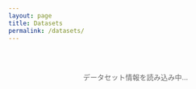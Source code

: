 ```yaml
---
layout: page
title: Datasets
permalink: /datasets/
---
```


<div id="loading" class="loading">
  <p>データセット情報を読み込み中...</p>
</div>

<div id="error" class="error" style="display: none;">
  <p>データセットの読み込みに失敗しました。</p>
</div>

<div id="dataset-list" class="dataset-list" style="display: none;">
  <!-- データセット一覧がここに動的に生成されます -->
</div>

<style>
.loading {
  text-align: center;
  padding: 2rem;
  color: #666;
}

.error {
  text-align: center;
  padding: 2rem;
  color: #d32f2f;
  background-color: #ffebee;
  border: 1px solid #ffcdd2;
  border-radius: 4px;
  margin: 1rem 0;
}

.dataset-list {
  display: grid;
  gap: 1.5rem;
  margin-top: 1rem;
}

.dataset-item {
  border: 1px solid #e0e0e0;
  border-radius: 8px;
  padding: 1.5rem;
  background-color: #fafafa;
  transition: box-shadow 0.2s ease;
}

.dataset-item:hover {
  box-shadow: 0 2px 8px rgba(0,0,0,0.1);
}

.dataset-item h3 {
  margin-top: 0;
  margin-bottom: 0.5rem;
  color: #1976d2;
}

.dataset-item p {
  margin: 0.5rem 0;
}

.dataset-item strong {
  color: #333;
}

.dataset-item a {
  color: #1976d2;
  text-decoration: none;
}

.dataset-item a:hover {
  text-decoration: underline;
}

.dataset-stats {
  background-color: #e3f2fd;
  padding: 1rem;
  border-radius: 4px;
  margin: 1rem 0;
  text-align: center;
}

@media (min-width: 768px) {
  .dataset-list {
    grid-template-columns: repeat(auto-fill, minmax(400px, 1fr));
  }
}
</style>

<script>
document.addEventListener('DOMContentLoaded', function() {
  loadDatasets();
});

async function loadDatasets() {
  const loadingEl = document.getElementById('loading');
  const errorEl = document.getElementById('error');
  const listEl = document.getElementById('dataset-list');
  
  try {
    // 現在は assets/data/temp-datasets.txt からIDリストを読み込み（テンポラリファイル）
    // 将来的にはAPIエンドポイントに変更予定
    const response = await fetch('/assets/data/temp-datasets.txt');
    if (!response.ok) {
      throw new Error('Failed to fetch dataset list');
    }
    
    const text = await response.text();
    const datasetIds = text.trim().split('\n').filter(id => id.trim());
    
    loadingEl.style.display = 'none';
    
    if (datasetIds.length === 0) {
      errorEl.innerHTML = '<p>データセットが見つかりませんでした。</p>';
      errorEl.style.display = 'block';
      return;
    }
    
    // データセット統計を表示
    const statsHtml = `
      <div class="dataset-stats">
        <h3>データセット統計</h3>
        <p><strong>総データセット数:</strong> ${datasetIds.length}</p>
      </div>
    `;
    
    // データセット一覧を生成
    const datasetsHtml = datasetIds.map(id => `
      <div class="dataset-item">
        <h3>${id}</h3>
        <p><strong>ID:</strong> ${id}</p>
        <p><strong>設定ファイル:</strong> <a href="https://github.com/dbcls/rdf-config/tree/master/config/${id}" target="_blank">GitHub</a></p>
        <p><em>詳細なメタデータは今後のAPI開発により表示予定</em></p>
      </div>
    `).join('');
    
    listEl.innerHTML = statsHtml + datasetsHtml;
    listEl.style.display = 'block';
    
  } catch (error) {
    console.error('Error loading datasets:', error);
    loadingEl.style.display = 'none';
    errorEl.style.display = 'block';
  }
}

// 将来のAPI対応用の関数（コメントアウト）
/*
async function loadDatasetsFromAPI() {
  try {
    const response = await fetch('/api/datasets');
    const datasets = await response.json();
    
    const datasetsHtml = datasets.map(dataset => `
      <div class="dataset-item">
        <h3>${dataset.name || dataset.id}</h3>
        <p><strong>ID:</strong> ${dataset.id}</p>
        ${dataset.description ? `<p><strong>Description:</strong> ${dataset.description}</p>` : ''}
        ${dataset.endpoint ? `<p><strong>Endpoint:</strong> <a href="${dataset.endpoint}">${dataset.endpoint}</a></p>` : ''}
        ${dataset.license ? `<p><strong>License:</strong> ${dataset.license}</p>` : ''}
        ${dataset.homepage ? `<p><strong>Homepage:</strong> <a href="${dataset.homepage}">${dataset.homepage}</a></p>` : ''}
      </div>
    `).join('');
    
    document.getElementById('dataset-list').innerHTML = datasetsHtml;
  } catch (error) {
    console.error('Error loading datasets from API:', error);
  }
}
*/
</script>
